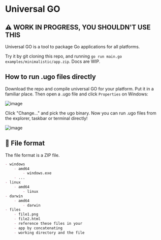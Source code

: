 # Universal GO

## ⚠️ WORK IN PROGRESS, YOU SHOULDN'T USE THIS

Universal GO is a tool to package Go applications for all platforms.

Try it by git cloning this repo, and running `go run main.go examples/minimalistic/app.zip`. Docs are WIP.

## How to run .ugo files directly

Download the repo and compile universal GO for your platform. Put it in a familiar place. Then open a .ugo file and click `Properties` on Windows:

![image](https://user-images.githubusercontent.com/46191980/157127805-236e74af-36a6-461e-8e13-237b2a40dcc9.png)

Click "Change..." and pick the ugo binary. Now you can run .ugo files from the explorer, taskbar or terminal directly!

![image](https://user-images.githubusercontent.com/46191980/157127907-7e08cb24-6c6b-40c9-8dcf-b500fc912bba.png)


## 📃 File format

The file format is a ZIP file.
```md
- windows
    - amd64
        - windows.exe
    - ...
- linux
    - amd64
        - linux
- darwin
    - amd64
        - darwin
- files
    - file1.png
    - file2.html
    - reference these files in your
    - app by concatenating
    - working directory and the file
```
